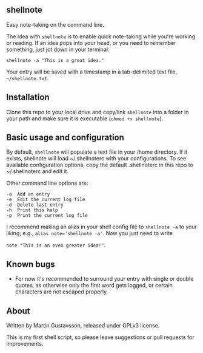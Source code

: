 ## shellnote

Easy note-taking on the command line.

The idea with `shellnote` is to enable quick note-taking while you're working or reading. If an idea pops into your head, or you need to remember something, just jot down in your terminal:

`shellnote -a "This is a great idea."`

Your entry will be saved with a timestamp in a tab-delimited text file, `~/shellnote.txt`.

## Installation

Clone this repo to your local drive and copy/link `shellnote` into a folder in your path and make sure it is executable (`chmod +x shellnote`).

## Basic usage and configuration

By default, `shellnote` will populate a text file in your /home directory. If it exists, shellnote will load ~/.shellnoterc with your configurations. To see available configuration options, copy the default .shellnoterc in this repo to ~/.shellnoterc and edit it.

Other command line options are:

	-a	Add an entry
	-e	Edit the current log file
	-d	Delete last entry
	-h	Print this help
	-p	Print the current log file

I recommend making an alias in your shell config file to `shellnote -a` to your liking; e.g., `alias note='shellnote -a'`. Now you just need to write

 `note "This is an even greater idea!"`.

## Known bugs

* For now it's recommended to surround your entry with single or double quotes, as otherwise only the first word gets logged, or certain characters are not escaped properly.

## About
Written by Martin Gustavsson, released under GPLv3 license. 

This is my first shell script, so please leave suggestions or pull requests for improvements.
